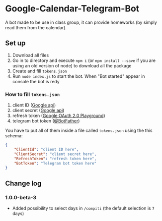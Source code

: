 # Google-Calendar-Telegram-Bot

A bot made to be use in class group, it can provide homeworks (by simply read them from the calendar).

## Set up
1. Download all files
2. Go in to directory and execute `npm i` (or `npm install --save` if you are using an old version of node) to download all the package
3. Create and fill `tokens.json`
4. Run `node index.js` to start the bot. When "Bot started" appear in console the bot is redy

### How to fill `tokens.json`

1. client ID ([Google api](https://console.developers.google.com/))
2. client secret ([Google api](https://console.developers.google.com/))
3. refresh token ([Google OAuth 2.0 Playground](https://developers.google.com/oauthplayground))
4. telegram bot token ([@BotFather](https://t.me/BotFather))

You have to put all of them inside a file called `tokens.json` using the this schema:

```json
{
    "ClientId": "client ID here",
    "ClientSecret": "client secret here",
    "RefreshToken": "refresh token here",
    "BotToken": "Telegram bot token here"
}
```
## Change log
### 1.0.0-beta-3
- Added possibility to select days in `/compiti` (the default selection is `7` days)
